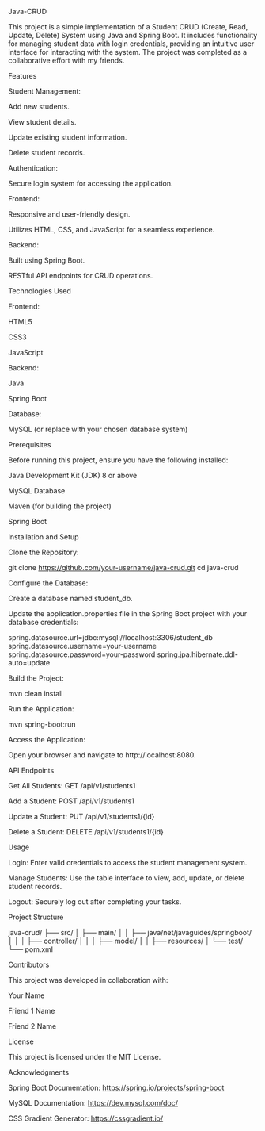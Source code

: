 Java-CRUD

This project is a simple implementation of a Student CRUD (Create, Read, Update, Delete) System using Java and Spring Boot. It includes functionality for managing student data with login credentials, providing an intuitive user interface for interacting with the system. The project was completed as a collaborative effort with my friends.

Features

Student Management:

Add new students.

View student details.

Update existing student information.

Delete student records.

Authentication:

Secure login system for accessing the application.

Frontend:

Responsive and user-friendly design.

Utilizes HTML, CSS, and JavaScript for a seamless experience.

Backend:

Built using Spring Boot.

RESTful API endpoints for CRUD operations.

Technologies Used

Frontend:

HTML5

CSS3

JavaScript

Backend:

Java

Spring Boot

Database:

MySQL (or replace with your chosen database system)

Prerequisites

Before running this project, ensure you have the following installed:

Java Development Kit (JDK) 8 or above

MySQL Database

Maven (for building the project)

Spring Boot

Installation and Setup

Clone the Repository:

git clone https://github.com/your-username/java-crud.git
cd java-crud

Configure the Database:

Create a database named student_db.

Update the application.properties file in the Spring Boot project with your database credentials:

spring.datasource.url=jdbc:mysql://localhost:3306/student_db
spring.datasource.username=your-username
spring.datasource.password=your-password
spring.jpa.hibernate.ddl-auto=update

Build the Project:

mvn clean install

Run the Application:

mvn spring-boot:run

Access the Application:

Open your browser and navigate to http://localhost:8080.

API Endpoints

Get All Students: GET /api/v1/students1

Add a Student: POST /api/v1/students1

Update a Student: PUT /api/v1/students1/{id}

Delete a Student: DELETE /api/v1/students1/{id}

Usage

Login: Enter valid credentials to access the student management system.

Manage Students: Use the table interface to view, add, update, or delete student records.

Logout: Securely log out after completing your tasks.

Project Structure

java-crud/
├── src/
│   ├── main/
│   │   ├── java/net/javaguides/springboot/
│   │   │   ├── controller/
│   │   │   ├── model/
│   │   ├── resources/
│   └── test/
└── pom.xml

Contributors

This project was developed in collaboration with:

Your Name

Friend 1 Name

Friend 2 Name

License

This project is licensed under the MIT License.

Acknowledgments

Spring Boot Documentation: https://spring.io/projects/spring-boot

MySQL Documentation: https://dev.mysql.com/doc/

CSS Gradient Generator: https://cssgradient.io/

